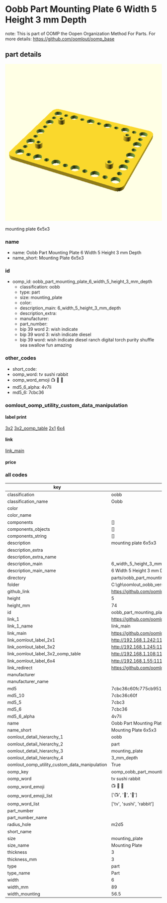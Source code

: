 # Oobb Part Mounting Plate 6 Width 5 Height 3 mm Depth  

note: This is part of OOMP the Oopen Organization Method For Parts. For more details: https://github.com/oomlout/oomp_base

##  part details
  

[![](3dpr.png)](3dpr.png)

mounting plate 6x5x3



### name
* name: Oobb Part Mounting Plate 6 Width 5 Height 3 mm Depth
* name_short: Mounting Plate 6x5x3 
### id
* oomp_id: oobb_part_mounting_plate_6_width_5_height_3_mm_depth
  * classification: oobb
  * type: part
  * size: mounting_plate
  * color: 
  * description_main: 6_width_5_height_3_mm_depth
  * description_extra: 
  * manufacturer: 
  * part_number: 
  * bip 39 word 2: wish indicate
  * bip 39 word 3: wish indicate diesel
  * bip 39 word: wish indicate diesel ranch digital torch purity shuffle sea swallow fun amazing

### other_codes
* short_code: 
* oomp_word: tv sushi rabbit
* oomp_word_emoji :tv: :sushi: :rabbit:
* md5_6_alpha: 4v7li
* md5_6: 7cbc36






### oomlout_oomp_utility_custom_data_manipulation
#### label print
[3x2](http://192.168.1.245:1112/?label=oomp%204v7li)
[3x2_oomp_table](http://192.168.1.108:1112/?label=oomp%204v7li)
[2x1](http://192.168.1.242:1112/?label=oomp%204v7li)
[6x4](http://192.168.1.55:1112/?label=oomp%204v7li)    

#### link

[link_main](https://github.com/oomlout/oomlout_oobb_version_4_generated_parts/tree/main/navigation_oomp/oobb/part/mounting_plate/6_width_5_height_3_mm_depth/part)                              

#### price







### all codes 
| key | value |  
| --- | --- |  
| classification | oobb |  
| classification_name | Oobb |  
| color |  |  
| color_name |  |  
| components | [] |  
| components_objects | [] |  
| components_string | [] |  
| description | mounting plate 6x5x3 |  
| description_extra |  |  
| description_extra_name |  |  
| description_main | 6_width_5_height_3_mm_depth |  
| description_main_name | 6 Width 5 Height 3 mm Depth |  
| directory | parts/oobb_part_mounting_plate_6_width_5_height_3_mm_depth |  
| folder | C:\gh\oomlout_oobb_version_4_generated_parts\parts\oobb_part_mounting_plate_6_width_5_height_3_mm_depth |  
| github_link | https://github.com/oomlout/oomlout_oomp_part_src/tree/main/parts/oobb_part_mounting_plate_6_width_5_height_3_mm_depth |  
| height | 5 |  
| height_mm | 74 |  
| id | oobb_part_mounting_plate_6_width_5_height_3_mm_depth |  
| link_1 | https://github.com/oomlout/oomlout_oobb_version_4_generated_parts/tree/main/navigation_oomp/oobb/part/mounting_plate/6_width_5_height_3_mm_depth/part |  
| link_1_name | link_main |  
| link_main | https://github.com/oomlout/oomlout_oobb_version_4_generated_parts/tree/main/navigation_oomp/oobb/part/mounting_plate/6_width_5_height_3_mm_depth/part |  
| link_oomlout_label_2x1 | http://192.168.1.242:1112/?label=oomp%204v7li |  
| link_oomlout_label_3x2 | http://192.168.1.245:1112/?label=oomp%204v7li |  
| link_oomlout_label_3x2_oomp_table | http://192.168.1.108:1112/?label=oomp%204v7li |  
| link_oomlout_label_6x4 | http://192.168.1.55:1112/?label=oomp%204v7li |  
| link_redirect | https://github.com/oomlout/oomlout_oobb_version_4_generated_parts/tree/main/parts/oobb_mounting_plate_06_05_03_rh_m2d5_mo_56d5_nm_pimoroni_pim613_servo_2040 |  
| manufacturer |  |  
| manufacturer_name |  |  
| md5 | 7cbc36c60fc775cb951efb187b1cbfe4 |  
| md5_10 | 7cbc36c60f |  
| md5_5 | 7cbc3 |  
| md5_6 | 7cbc36 |  
| md5_6_alpha | 4v7li |  
| name | Oobb Part Mounting Plate 6 Width 5 Height 3 mm Depth |  
| name_short | Mounting Plate 6x5x3  |  
| oomlout_detail_hierarchy_1 | oobb |  
| oomlout_detail_hierarchy_2 | part |  
| oomlout_detail_hierarchy_3 | mounting_plate |  
| oomlout_detail_hierarchy_4 | 3_mm_depth |  
| oomlout_oomp_utility_custom_data_manipulation | True |  
| oomp_key | oomp_oobb_part_mounting_plate_6_width_5_height_3_mm_depth |  
| oomp_word | tv sushi rabbit |  
| oomp_word_emoji | :tv: :sushi: :rabbit: |  
| oomp_word_emoji_list | [':tv:', ':sushi:', ':rabbit:'] |  
| oomp_word_list | ['tv', 'sushi', 'rabbit'] |  
| part_number |  |  
| part_number_name |  |  
| radius_hole | m2d5 |  
| short_name |  |  
| size | mounting_plate |  
| size_name | Mounting Plate |  
| thickness | 3 |  
| thickness_mm | 3 |  
| type | part |  
| type_name | Part |  
| width | 6 |  
| width_mm | 89 |  
| width_mounting | 56.5 |  
